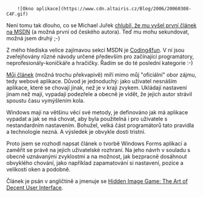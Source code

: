<!-- dcterms:identifier = aspnetcz#80 -->
<!-- dcterms:title = Tak mi taky vyšel článek na MSDN -->
<!-- dcterms:abstract = Není tomu tak dlouho, co se Michael Juřek chlubil, že mu vyšel první článek na MSDN (a možná první od českého autora). Teď mu mohu sekundovat, možná jsem druhý. Můj článek je střelba trochu mimo mé obvyklé hájemství webových aplikací, ale dotýká se tématu, které mne hodně zajímá - uživatelského rozhraní. -->
<!-- np9:categoryId = 1 -->
<!-- x4w:category = Programování -->
<!-- np9:authorId = 1 -->
<!-- np9:authorEmail = michal.valasek@altairis.cz -->
<!-- dcterms:creator = Michal Altair Valášek -->
<!-- dcterms:created = 2006-03-08T15:48:52.553+01:00 -->
<!-- dcterms:dateAccepted = 2006-03-08T15:48:52.553+01:00 -->

		![Okno aplikace](https://www.cdn.altairis.cz/Blog/2006/20060308-C4F.gif) 

Není tomu tak dlouho, co se Michael Juřek [chlubil, že mu vyšel první článek na MSDN](http://blog.vyvojar.cz/mjurek/archive/2005/08/15/6448.aspx "Vyšel mi článek na msdn.microsoft.com ") (a možná první od českého autora). Teď mu mohu sekundovat, možná jsem druhý ;-)

Z mého hlediska velice zajímavou sekcí MSDN je [Coding4fun](http://msdn.microsoft.com/coding4fun/ "http://msdn.microsoft.com/coding4fun/"). V ní jsou zveřejňovány různé návody určené především pro začínající programátory, neprofesionály-koníčkáře a hračičky. Řadím se do té poslední kategorie :-)

[Můj článek](http://msdn.microsoft.com/coding4fun/weekend/hiddenimage/default.aspx) (možná trochu překvapivě) míří mimo můj "oficiální" obor zájmu, tedy webové aplikace. Důvod je jednoduchý: jako uživatel nesnáším aplikace, které se chovají jinak, než je v kraji zvykem. Ukládají nastavení jinam než mají, vypadají podezřele a obecně je vidět, že jejich autor strávil spoustu času vymýšlením kola.

Windows mají na většinu věcí své metody, je definováno jak má aplikace vypadat a jak se má chovat, aby byla použitelná i pro uživatele s nestandardním nastavením. Bohužel, velká část programátorů tato pravidla a technologie nezná. A výsledek je obvykle dosti tristní.

Proto jsem se rozhodl napsat článek o tvorbě Windows Forms aplikací a zaměřit se právě na jejich uživatelské rozhraní. Na jeho návrh v souladu s obecně uznávanými zvyklostmi a na možnost, jak bezpracně dosáhnout obvyklého chování, jako například zapamatování si nastavení, pozice a velikosti oken a podobně.

Článek je psán v angličtině a jmenuje se [Hidden Image Game: The Art of Decent User Interface](http://msdn.microsoft.com/coding4fun/weekend/hiddenimage/default.aspx).